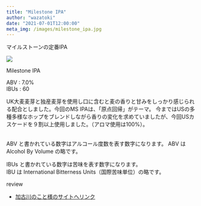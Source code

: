 ```yaml
---
title: "Milestone IPA"
author: "wazatoki"
date: "2021-07-01T12:00:00"
meta_img: /images/milestone_ipa.jpg
---
```


マイルストーンの定番IPA

<div class="figure">

![](/images/milestone_ipa.jpg)

<p class="caption">Milestone IPA</p>

</div>

ABV : 7.0%  
IBUs : 60 

UK大麦麦芽と独産麦芽を使用し口に含むと麦の香りと甘みをしっかり感じられる配合としました。今回のMS IPAは、「原点回帰」がテーマ。
今まではUSの多種多様なホップをブレンドしながら香りの変化を求めていましたが、今回USカスケードを９割以上使用しました。（アロマ使用は100%）。

<br/>
ABV と書かれている数字はアルコール度数を表す数字になります。  
ABV は Alcohol By Volume の略です。

IBUs と書かれている数字は苦味を表す数字になります。  
IBU は International Bitterness Units（国際苦味単位）の略です。

review
* [加古川のこと様のサイトへリンク](https://harimania.com/yamada-store/kitano-kakogawa-milestone-ipa/)
